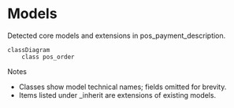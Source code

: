 # Models

Detected core models and extensions in pos_payment_description.

```mermaid
classDiagram
    class pos_order
```

Notes
- Classes show model technical names; fields omitted for brevity.
- Items listed under _inherit are extensions of existing models.
